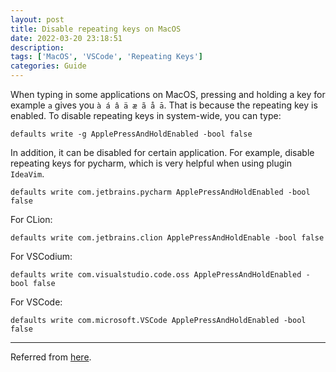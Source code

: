 ```yaml
---
layout: post
title: Disable repeating keys on MacOS
date: 2022-03-20 23:18:51
description:
tags: ['MacOS', 'VSCode', 'Repeating Keys']
categories: Guide
---
```


When typing in some applications on MacOS, pressing and holding a key for example ```a``` gives you ```à á â ä æ ã å ā```. That is 
because the repeating key is enabled. To disable repeating keys in system-wide, you can type:

```
defaults write -g ApplePressAndHoldEnabled -bool false
```

In addition, it can be disabled for certain application. For example, disable repeating keys for pycharm, which is very 
helpful when using plugin ```IdeaVim```.

```
defaults write com.jetbrains.pycharm ApplePressAndHoldEnabled -bool false
```
For CLion:
```
defaults write com.jetbrains.clion ApplePressAndHoldEnable -bool false
```

For VSCodium:
```
defaults write com.visualstudio.code.oss ApplePressAndHoldEnabled -bool false
```

For VSCode:
```
defaults write com.microsoft.VSCode ApplePressAndHoldEnabled -bool false
```

---
Referred from [here](https://gist.github.com/lsd/1e1826907ab7e49c536a).